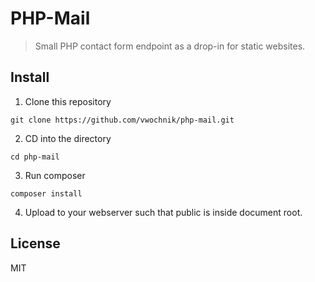 # PHP-Mail

> Small PHP contact form endpoint as a drop-in for static websites.
> 

## Install

1. Clone this repository
```
git clone https://github.com/vwochnik/php-mail.git
```

2. CD into the directory
```
cd php-mail
```

3. Run composer
```
composer install
```

4. Upload to your webserver such that public is inside document root.

## License
MIT